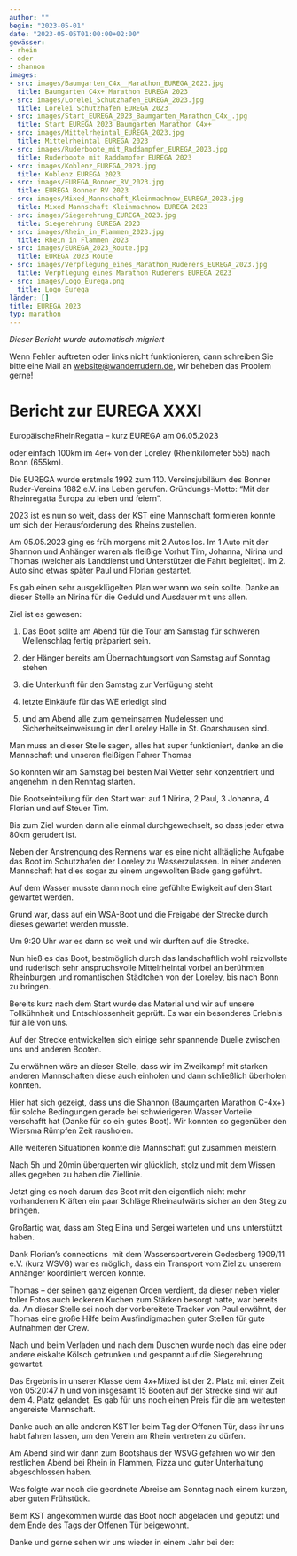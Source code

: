```yaml
---
author: ""
begin: "2023-05-01"
date: "2023-05-05T01:00:00+02:00"
gewässer:
- rhein
- oder
- shannon
images:
- src: images/Baumgarten_C4x__Marathon_EUREGA_2023.jpg
  title: Baumgarten C4x+ Marathon EUREGA 2023
- src: images/Lorelei_Schutzhafen_EUREGA_2023.jpg
  title: Lorelei Schutzhafen EUREGA 2023
- src: images/Start_EUREGA_2023_Baumgarten_Marathon_C4x_.jpg
  title: Start EUREGA 2023 Baumgarten Marathon C4x+
- src: images/Mittelrheintal_EUREGA_2023.jpg
  title: Mittelrheintal EUREGA 2023
- src: images/Ruderboote_mit_Raddampfer_EUREGA_2023.jpg
  title: Ruderboote mit Raddampfer EUREGA 2023
- src: images/Koblenz_EUREGA_2023.jpg
  title: Koblenz EUREGA 2023
- src: images/EUREGA_Bonner_RV_2023.jpg
  title: EUREGA Bonner RV 2023
- src: images/Mixed_Mannschaft_Kleinmachnow_EUREGA_2023.jpg
  title: Mixed Mannschaft Kleinmachnow EUREGA 2023
- src: images/Siegerehrung_EUREGA_2023.jpg
  title: Siegerehrung EUREGA 2023
- src: images/Rhein_in_Flammen_2023.jpg
  title: Rhein in Flammen 2023
- src: images/EUREGA_2023_Route.jpg
  title: EUREGA 2023 Route
- src: images/Verpflegung_eines_Marathon_Ruderers_EUREGA_2023.jpg
  title: Verpflegung eines Marathon Ruderers EUREGA 2023
- src: images/Logo_Eurega.png
  title: Logo Eurega
länder: []
title: EUREGA 2023
typ: marathon
---
```



*Dieser Bericht wurde automatisch migriert*

Wenn Fehler auftreten oder links nicht funktionieren, dann schreiben Sie bitte eine Mail an website@wanderrudern.de, wir beheben das Problem gerne!



# Bericht zur EUREGA XXXI


EuropäischeRheinRegatta – kurz EUREGA am 06.05.2023

oder einfach 100km im 4er+ von der Loreley (Rheinkilometer 555) nach Bonn (655km).

Die EUREGA wurde erstmals 1992 zum 110. Vereinsjubiläum des Bonner Ruder-Vereins 1882 e.V. ins Leben gerufen. Gründungs-Motto: “Mit der Rheinregatta Europa zu leben und feiern”.

2023 ist es nun so weit, dass der KST eine Mannschaft formieren konnte um sich der Herausforderung des Rheins zustellen.

Am 05.05.2023 ging es früh morgens mit 2 Autos los. Im 1 Auto mit der Shannon und Anhänger waren als fleißige Vorhut Tim, Johanna, Nirina und Thomas (welcher als Landdienst und Unterstützer die Fahrt begleitet). Im 2. Auto sind etwas später Paul und Florian gestartet.

Es gab einen sehr ausgeklügelten Plan wer wann wo sein sollte. Danke an dieser Stelle an Nirina für die Geduld und Ausdauer mit uns allen.

Ziel ist es gewesen:

1. Das Boot sollte am Abend für die Tour am Samstag für schweren Wellenschlag fertig präpariert sein.

2. der Hänger bereits am Übernachtungsort von Samstag auf Sonntag stehen

3. die Unterkunft für den Samstag zur Verfügung steht

4. letzte Einkäufe für das WE erledigt sind

5. und am Abend alle zum gemeinsamen Nudelessen und Sicherheitseinweisung in der Loreley Halle in St. Goarshausen sind.

Man muss an dieser Stelle sagen, alles hat super funktioniert, danke an die Mannschaft und unseren fleißigen Fahrer Thomas

So konnten wir am Samstag bei besten Mai Wetter sehr konzentriert und angenehm in den Renntag starten.

Die Bootseinteilung für den Start war: auf 1 Nirina, 2 Paul, 3 Johanna, 4 Florian und auf Steuer Tim.

Bis zum Ziel wurden dann alle einmal durchgewechselt, so dass jeder etwa 80km gerudert ist.

Neben der Anstrengung des Rennens war es eine nicht alltägliche Aufgabe das Boot im Schutzhafen der Loreley zu Wasserzulassen. In einer anderen Mannschaft hat dies sogar zu einem ungewollten Bade gang geführt.

Auf dem Wasser musste dann noch eine gefühlte Ewigkeit auf den Start gewartet werden.

Grund war, dass auf ein WSA-Boot und die Freigabe der Strecke durch dieses gewartet werden musste.

Um 9:20 Uhr war es dann so weit und wir durften auf die Strecke.

Nun hieß es das Boot, bestmöglich durch das landschaftlich wohl reizvollste und ruderisch sehr anspruchsvolle Mittelrheintal vorbei an berühmten Rheinburgen und romantischen Städtchen von der Loreley, bis nach Bonn zu bringen.

Bereits kurz nach dem Start wurde das Material und wir auf unsere Tollkühnheit und Entschlossenheit geprüft. Es war ein besonderes Erlebnis für alle von uns.

Auf der Strecke entwickelten sich einige sehr spannende Duelle zwischen uns und anderen Booten.

Zu erwähnen wäre an dieser Stelle, dass wir im Zweikampf mit starken anderen Mannschaften diese auch einholen und dann schließlich überholen konnten.

Hier hat sich gezeigt, dass uns die Shannon (Baumgarten Marathon C-4x+) für solche Bedingungen gerade bei schwierigeren Wasser Vorteile verschafft hat (Danke für so ein gutes Boot). Wir konnten so gegenüber den Wiersma Rümpfen Zeit rausholen.

Alle weiteren Situationen konnte die Mannschaft gut zusammen meistern.

Nach 5h und 20min überquerten wir glücklich, stolz und mit dem Wissen alles gegeben zu haben die Ziellinie.

Jetzt ging es noch darum das Boot mit den eigentlich nicht mehr vorhandenen Kräften ein paar Schläge Rheinaufwärts sicher an den Steg zu bringen.

Großartig war, dass am Steg Elina und Sergei warteten und uns unterstützt haben.

Dank Florian’s connections  mit dem Wassersportverein Godesberg 1909/11 e.V. (kurz WSVG) war es möglich, dass ein Transport vom Ziel zu unserem Anhänger koordiniert werden konnte.

Thomas – der seinen ganz eigenen Orden verdient, da dieser neben vieler toller Fotos auch leckeren Kuchen zum Stärken besorgt hatte, war bereits da. An dieser Stelle sei noch der vorbereitete Tracker von Paul erwähnt, der Thomas eine große Hilfe beim Ausfindigmachen guter Stellen für gute Aufnahmen der Crew.

Nach und beim Verladen und nach dem Duschen wurde noch das eine oder andere eiskalte Kölsch getrunken und gespannt auf die Siegerehrung gewartet.

Das Ergebnis in unserer Klasse dem 4x+Mixed ist der 2. Platz mit einer Zeit von 05:20:47 h und von insgesamt 15 Booten auf der Strecke sind wir auf dem 4. Platz gelandet. Es gab für uns noch einen Preis für die am weitesten angereiste Mannschaft.

Danke auch an alle anderen KST’ler beim Tag der Offenen Tür, dass ihr uns habt fahren lassen, um den Verein am Rhein vertreten zu dürfen.

Am Abend sind wir dann zum Bootshaus der WSVG gefahren wo wir den restlichen Abend bei Rhein in Flammen, Pizza und guter Unterhaltung abgeschlossen haben.

Was folgte war noch die geordnete Abreise am Sonntag nach einem kurzen, aber guten Frühstück.

Beim KST angekommen wurde das Boot noch abgeladen und geputzt und dem Ende des Tags der Offenen Tür beigewohnt.

Danke und gerne sehen wir uns wieder in einem Jahr bei der: